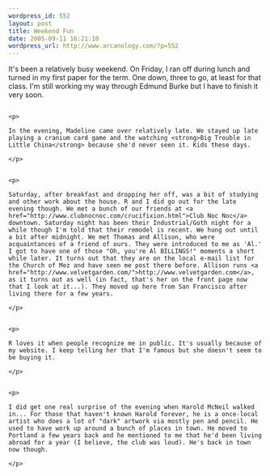 ```yaml
--- 
wordpress_id: 552
layout: post
title: Weekend Fun
date: 2005-09-11 16:21:10
wordpress_url: http://www.arcanology.com/?p=552
---
```

<p>
                                                                                                                                                                                                                                                                                                                                                                                                                                                                                                                                                                                                                                                                                                                                                                          It's been a relatively busy weekend. On Friday, I ran off during lunch and turned in my first paper for the term. One down, three to go, at least for that class. I'm still working my way through Edmund Burke but I have to finish it very soon.
                                                                                                                                                                                                                                                                                                                                                                                                                                                                                                                                                                                                                                                                                                                                                                        </p>
                                                                                                                                                                                                                                                                                                                                                                                                                                                                                                                                                                                                                                                                                                                                                                        
                                                                                                                                                                                                                                                                                                                                                                                                                                                                                                                                                                                                                                                                                                                                                                        <p>
                                                                                                                                                                                                                                                                                                                                                                                                                                                                                                                                                                                                                                                                                                                                                                          In the evening, Madeline came over relatively late. We stayed up late playing a cranium card game and the watching <strong>Big Trouble in Little China</strong> because she'd never seen it. Kids these days.
                                                                                                                                                                                                                                                                                                                                                                                                                                                                                                                                                                                                                                                                                                                                                                        </p>
                                                                                                                                                                                                                                                                                                                                                                                                                                                                                                                                                                                                                                                                                                                                                                        
                                                                                                                                                                                                                                                                                                                                                                                                                                                                                                                                                                                                                                                                                                                                                                        <p>
                                                                                                                                                                                                                                                                                                                                                                                                                                                                                                                                                                                                                                                                                                                                                                          Saturday, after breakfast and dropping her off, was a bit of studying and other work about the house. R and I did go out for the late evening though. We met a bunch of our friends at <a href="http://www.clubnocnoc.com/crucifixion.html">Club Noc Noc</a> downtown. Saturday night has been their Industrial/Goth night for a while though I'm told that their remodel is recent. We hung out until a bit after midnight. We met Thomas and Allison, who were acquaintances of a friend of ours. They were introduced to me as 'Al.' I got to have one of those "Oh, you're Al BILLINGS!" moments a short while later. It turns out that they are on the local e-mail list for the Church of Mez and have seen me post there before. Allison runs <a href="http://www.velvetgarden.com/">http://www.velvetgarden.com</a>, as it turns out as well (in fact, that's her on the front page now that I look at it...). They moved up here from San Francisco after living there for a few years.
                                                                                                                                                                                                                                                                                                                                                                                                                                                                                                                                                                                                                                                                                                                                                                        </p>
                                                                                                                                                                                                                                                                                                                                                                                                                                                                                                                                                                                                                                                                                                                                                                        
                                                                                                                                                                                                                                                                                                                                                                                                                                                                                                                                                                                                                                                                                                                                                                        <p>
                                                                                                                                                                                                                                                                                                                                                                                                                                                                                                                                                                                                                                                                                                                                                                          R loves it when people recognize me in public. It's usually because of my website. I keep telling her that I'm famous but she doesn't seem to be buying it.
                                                                                                                                                                                                                                                                                                                                                                                                                                                                                                                                                                                                                                                                                                                                                                        </p>
                                                                                                                                                                                                                                                                                                                                                                                                                                                                                                                                                                                                                                                                                                                                                                        
                                                                                                                                                                                                                                                                                                                                                                                                                                                                                                                                                                                                                                                                                                                                                                        <p>
                                                                                                                                                                                                                                                                                                                                                                                                                                                                                                                                                                                                                                                                                                                                                                          I did get one real surprise of the evening when Harold McNeil walked in... For those that haven't known Harold forever, he is a once-local artist who does a lot of "dark" artwork via mostly pen and pencil. He used to have work up around a bunch of places in town. He moved to Portland a few years back and he mentioned to me that he'd been living abroad for a year (I believe, the club was loud). He's back in town now though.
                                                                                                                                                                                                                                                                                                                                                                                                                                                                                                                                                                                                                                                                                                                                                                        </p>